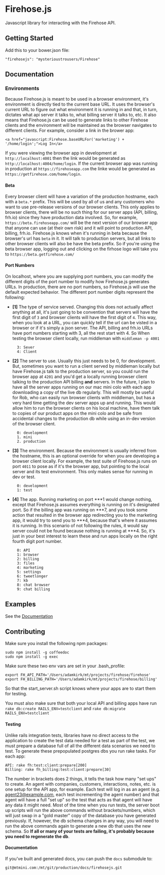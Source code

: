 # Firehose.js

Javascript library for interacting with the Firehose API.




## Getting Started

Add this to your bower.json file:

    "firehosejs": "mysterioustrousers/Firehose"



## Documentation

### Environments

Because Firehose.js is meant to be used in a browser environment, it's environment is directly tied to the current base URL. It uses the browser's current URL to figure out what environment it is running in and that, in turn, dictates what api server it talks to, what billing server it talks to, etc. It also means that Firehose.js can be used to generate links to other Firehose clients and the environment will be maintained as the browser navigates to different clients. For example,
consider a link in the brower app:

    <a href="javascript:Firehose.baseURLFor('marketing') + '/home/login';">Log In</a>

If you were viewing the browser app in development at `http://localhost:4001` then the link would be generated as `http://localhost:4004/home/login`. If the current browser app was running in production at `https://firehoseapp.com` the linke would be generated as `https://getfirehose.com/home/login`.

#### Beta

Every browser client will have a variation of the production hostname, each with a `beta.*` prefix. This will be used by all of us and any customers who want to use pre-release versions of our browser clients. This only applies to browser clients, there will be no such thing for our server apps (API, billing, frh.io) since they have production data involved. So, for example, `https://beta.firehoseapp.com/` will be the next version of our browser app that anyone can use (at their own risk) and it will point to production API, billing, frh.io. Firehose.js knows when it's running in beta because the browser's url has `beta` in it. It will talk to production servers, but all links to other browser clients will also be have the beta prefix. So if you're using the beta browser app, logging out and clicking on the firhose logo will take you to `https://beta.getfirehose.com/`

#### Port Numbers

On localhost, where you are supplying port numbers, you can modify the different digits of the port number to modify how Firehose.js generates URLs. In production, there are no port numbers, so Firehose.js will use the default expected behavior. The different port number digits represent the following:

* **[1]** The type of service served. Changing this does not actually affect anything at all, it's just going to be convention that servers will have the first digit of `3` and browser clients will have the first digit of `4`. This way, when you look at a URL, you can quickly tell if the url can be visted in a browser or if it's simply a json server. The API, billing and frh.io URLs have port numbers starting with 3, all the rest start with 4. So When testing the browser client locally, run middleman with `middleman -p 4001`

    	3: Sever
    	4: Client

* **[2]** The server to use. Usually this just needs to be 0, for development. But, sometimes you want to run a client served by middleman locally but have Firehose.js talk to the production server, so you could run the browser app at `4201` and you'd get a locally running browser client talking to the production API billing **and** servers. In the future, I plan to have all the server apps running on our mac mini colo with each app downloading a copy of the live db regularly. This will mostly be useful for Rob, who can easily run browser clients with middleman, but has a very hard time getting the dev server apps up and running. This would allow him to run the browser clients on his local machine, have them talk to copies of our product apps on the mini colo and be safe from accidental changes to the production db while using an in-dev version
of the browser client.

    	0: development
    	1. mini
    	2. production

* **[3]** The environment. Because the environment is usually inferred from the hostname, this is an optional override for when you are developing a browser client locally. For example, the test suite of Firehose.js runs on port `4011` to pose as if it's the browser app, but pointing to the local server and its test environment. This only makes sense for running in dev or test.

		0: development
		1: test

* **[4]** The app. Running marketing on port \*\*\*1 would change nothing, except that Firehose.js assumes everything is running on it's designated port. So if the billing app was running on \*\*\*7, and you took some action that resulted in the browser app redirecting you to the marketing app, it would try to send you to \*\*\*4, because that's where it assumes it is running. In this scenario of not following the rules, it would say server could not be found because nothing is running at \*\*\*4. So, it's just in your best interest to learn these and run apps locally on the right fourth digit port number.

    	0: API
    	1: browser
    	2: billing
	    3: files
    	4: marketing
    	5: settings
    	6: tweetlonger
    	7: kb
        8: chat browser
        9: chat billing




## Examples

See the [Documentation](https://docs.firehoseapp.com/firehosejs)




## Contributing

Make sure you install the following npm packages:

    sudo npm install -g coffeedoc
    sudo npm install -g exec

Make sure these two env vars are set in your .bash_profile:

    export FH_API_PATH='/Users/adamkirk/mt/projects/firehose/firehose'
    export FH_BILLING_PATH='/Users/adamkirk/mt/projects/firehose/billing'

So that the start_server.sh script knows where your apps are to start them for testing.

You must also make sure that both your local API and billing apps have run `rake db:create RAILS_ENV=testclient` and `rake db:migrate RAILS_ENV=testclient`

#### Testing

Unlike rails integration tests, libraries have no direct access to the application to create the test data needed for a test as part of the test, we must prepare a database full of all the different data scenarios we need to test. To generate these prepopulated postgres dbs you run rake tasks. For each app:

	API: rake fh:test:client:prepare[200]
	Billing: rake fh_billing:test:client:prepare[30]

The number in brackets does 2 things, it tells the task how many "set ups" to create. An agent with companies, customers, interactions, notes, etc. is one setup for the API app, for example. Each test will log in as an agent (e.g. agent23@example.com, each test incrementing the agent number) and that agent will have a full "set up" so the test that acts as that agent will have any data it might need. Most of the time when you run tests, the server boot up scripts will run the above commands without brackets/numbers, which will just swap in a "gold master" copy of the database you have generated previously. If, however, the db schema changes in any way, you will need to run the above commands again to generate a new db that uses the new schema. So **If all or many of your tests are failing, it's probably because you need to regenerate the db**.



#### Documentation

If you've built and generated docs, you can push the `docs` submodule to:

    git@mtmini.com:/mt/git/production/docs/firehosejs.git


